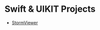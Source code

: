 # Swift & UIKIT Projects

* [StormViewer](https://github.com/CevatUygur/100DaysOfSwift/tree/main/StormViewer)